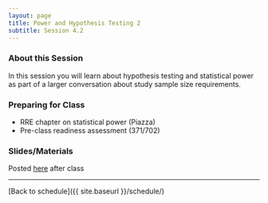 ```yaml
---
layout: page
title: Power and Hypothesis Testing 2
subtitle: Session 4.2
---
```


### About this Session

In this session you will learn about hypothesis testing and statistical power as part of a larger conversation about study sample size requirements.

### Preparing for Class

* RRE chapter on statistical power (Piazza)
* Pre-class readiness assessment (371/702)

### Slides/Materials

Posted [here](https://drive.google.com/drive/folders/0Bxn_jkXZ1lxuVklQakF4MjZGSDQ?usp=sharing) after class

* * *

[Back to schedule]({{ site.baseurl }}/schedule/)